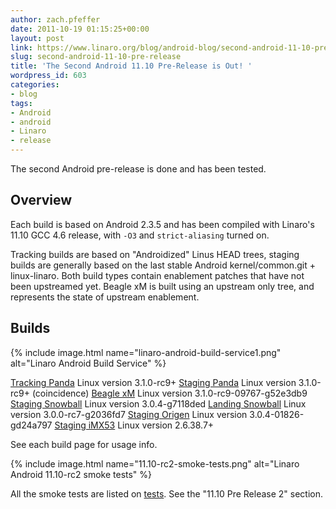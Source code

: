 ```yaml
---
author: zach.pfeffer
date: 2011-10-19 01:15:25+00:00
layout: post
link: https://www.linaro.org/blog/android-blog/second-android-11-10-pre-release/
slug: second-android-11-10-pre-release
title: 'The Second Android 11.10 Pre-Release is Out! '
wordpress_id: 603
categories:
- blog
tags:
- Android
- android
- Linaro
- release
---
```


The second Android pre-release is done and has been tested.

## Overview

Each build is based on Android 2.3.5 and has been compiled with Linaro's 11.10 GCC 4.6 release, with `-O3` and `strict-aliasing` turned on.

Tracking builds are based on "Androidized" Linus HEAD trees, staging builds are generally based on the last stable Android kernel/common.git + linux-linaro. Both build types contain enablement patches that have not been upstreamed yet. Beagle xM is built using an upstream only tree, and represents the state of upstream enablement.  

## Builds

{% include image.html name="linaro-android-build-service1.png" alt="Linaro Android Build Service" %}


[Tracking Panda](https://android-build.linaro.org/builds/~linaro-android/tracking-panda-11.10-release/#build=4) Linux version 3.1.0-rc9+
[Staging Panda](https://android-build.linaro.org/builds/~linaro-android/staging-panda-11.10-release/#build=3) Linux version 3.1.0-rc9+ (coincidence)
[Beagle xM](https://android-build.linaro.org/builds/~linaro-android/beagle-11.10-release/#build=3) Linux version 3.1.0-rc9-09767-g52e3db9
[Staging Snowball](https://android-build.linaro.org/builds/~linaro-android/staging-snowball-11.10-release/#build=6) Linux version 3.0.4-g7118ded
[Landing Snowball](https://android-build.linaro.org/builds/~linaro-android/landing-snowball-11.10-release/#build=3) Linux version 3.0.0-rc7-g2036fd7
[Staging Origen](https://android-build.linaro.org/builds/~linaro-android/staging-origen-11.10-release/#build=4) Linux version  3.0.4-01826-gd24a797
[Staging iMX53](https://android-build.linaro.org/builds/~linaro-android/staging-imx53-11.10-release/#build=3) Linux version 2.6.38.7+

See each build page for usage info.

{% include image.html name="11.10-rc2-smoke-tests.png" alt="Linaro Android 11.10-rc2 smoke tests" %}

All the smoke tests are listed on [tests](https://docs.google.com/a/linaro.org/spreadsheet/ccc?key=0AnpUtxWjZbP9dGFDUk5kNXBoeWZDb3MyUmJ4cnBHTEE&hl=en_US#gid=0). See the "11.10 Pre Release 2" section.
